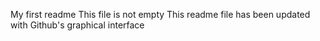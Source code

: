 
My first readme
This file is not empty
This readme file has been updated with Github's graphical interface

